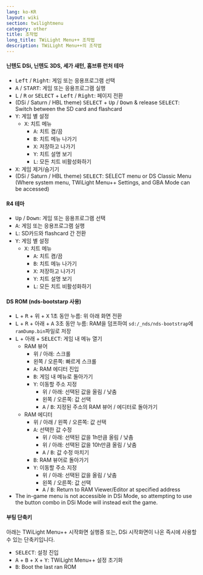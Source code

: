 ```yaml
---
lang: ko-KR
layout: wiki
section: twilightmenu
category: other
title: 조작법
long_title: TWiLight Menu++ 조작법
description: TWiLight Menu++의 조작법
---
```


#### 닌텐도 DSi, 닌텐도 3DS, 세가 새턴, 홈브류 런처 테마
- <kbd>Left</kbd> / <kbd>Right</kbd>: 게임 또는 응용프로그램 선택
- <kbd class="face">A</kbd> / <kbd>START</kbd>: 게임 또는 응용프로그램 실행
- <kbd class="l">L</kbd> / <kbd class="r">R</kbd> or <kbd>SELECT</kbd> + <kbd>Left</kbd> / <kbd>Right</kbd>: 페이지 전환
- (DSi / Saturn / HBL theme) <kbd>SELECT</kbd> + <kbd>Up</kbd> / <kbd>Down</kbd> & release <kbd>SELECT</kbd>: Switch between the SD card and flashcard
- <kbd class="face">Y</kbd>: 게임 별 설정
   - <kbd class="face">X</kbd>: 치트 메뉴
      - <kbd class="face">A</kbd>: 치트 켬/끔
      - <kbd class="face">B</kbd>: 치트 메뉴 나가기
      - <kbd class="face">X</kbd>: 저장하고 나가기
      - <kbd class="face">Y</kbd>: 치트 설명 보기
      - <kbd class="l">L</kbd>: 모든 치트 비활성화하기
- <kbd class="face">X</kbd>: 게임 제거/숨기기
- (DSi / Saturn / HBL theme) <kbd>SELECT</kbd>: SELECT menu or DS Classic Menu (Where system menu, TWiLight Menu++ Settings, and GBA Mode can be accessed)

#### R4 테마
- <kbd>Up</kbd> / <kbd>Down</kbd>: 게임 또는 응용프로그램 선택
- <kbd class="face">A</kbd>: 게임 또는 응용프로그램 실행
- <kbd class="l">L</kbd>: SD카드와 flashcard 간 전환
- <kbd class="face">Y</kbd>: 게임 별 설정
   - <kbd class="face">X</kbd>: 치트 메뉴
      - <kbd class="face">A</kbd>: 치트 켬/끔
      - <kbd class="face">B</kbd>: 치트 메뉴 나가기
      - <kbd class="face">X</kbd>: 저장하고 나가기
      - <kbd class="face">Y</kbd>: 치트 설명 보기
      - <kbd class="l">L</kbd>: 모든 치트 비활성화하기

#### DS ROM (nds-bootstarp 사용)
- <kbd class="l">L</kbd> + <kbd class="r">R</kbd> + <kbd>위</kbd> + <kbd class="face">X</kbd> 1초 동안 누름: 위 아래 화면 전환
- <kbd class="l">L</kbd> + <kbd class="r">R</kbd> + <kbd>아래</kbd> + <kbd class="face">A</kbd> 3초 동안 누름: RAM을 덤프하여 `sd:/_nds/nds-bootstrap`에 `ramDump.bin`파일로 저장
- <kbd class="l">L</kbd> + <kbd>아래</kbd> + <kbd>SELECT</kbd>: 게임 내 메뉴 열기
   - RAM 뷰어
      - <kbd>위</kbd> / <kbd>아래</kbd>: 스크롤
      - <kbd>왼쪽</kbd> / <kbd>오른쪽</kbd>: 빠르게 스크롤
      - <kbd class="face">A</kbd>: RAM 에디터 진입
      - <kbd class="face">B</kbd>: 게임 내 메뉴로 돌아가기
      - <kbd class="face">Y</kbd>: 이동할 주소 지정
        - <kbd>위</kbd> / <kbd>아래</kbd>: 선택된 값을 올림 / 낮춤
        - <kbd>왼쪽</kbd> / <kbd>오른쪽</kbd>: 값 선택
        - <kbd class="face">A</kbd> / <kbd class="face">B</kbd>: 지정된 주소의 RAM 뷰어 / 에디터로 돌아가기
   - RAM 에디터
      - <kbd>위</kbd> / <kbd>아래</kbd> / <kbd>왼쪽</kbd> / <kbd>오른쪽</kbd>: 값 선택
      - <kbd class="face">A</kbd>: 선택한 값 수정
         - <kbd>위</kbd> / <kbd>아래</kbd>: 선택된 값을 1h만큼 올림 / 낮춤
         - <kbd>위</kbd> / <kbd>아래</kbd>: 선택된 값을 10h만큼 올림 / 낮춤
         - <kbd class="face">A</kbd> / <kbd class="face">B</kbd>: 값 수정 마치기
      - <kbd class="face">B</kbd>: RAM 뷰어로 돌아가기
      - <kbd class="face">Y</kbd>: 이동할 주소 지정
        - <kbd>위</kbd> / <kbd>아래</kbd>: 선택된 값을 올림 / 낮춤
        - <kbd>왼쪽</kbd> / <kbd>오른쪽</kbd>: 값 선택
        - <kbd class="face">A</kbd> / <kbd class="face">B</kbd>: Return to RAM Viewer/Editor at specified address
 - The in-game menu is not accessible in DSi Mode, so attempting to use the button combo in DSi Mode will instead exit the game.

#### 부팅 단축키
아래는 TWiLight Menu++ 시작화면 실행중 또는, DSi 시작화면이 나온 즉시에 사용할 수 있는 단축키입니다.

- <kbd>SELECT</kbd>: 설정 진입
- <kbd class="face">A</kbd> + <kbd class="face">B</kbd> + <kbd class="face">X</kbd> + <kbd class="face">Y</kbd>: TWiLight Menu++ 설정 초기화
- <kbd class="face">B</kbd>: Boot the last ran ROM
